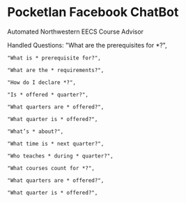 # PocketIan Facebook ChatBot
Automated Northwestern EECS Course Advisor

Handled Questions:
    "What are the prerequisites for *?",
    
    "What is * prerequisite for?",
    
    "What are the * requirements?",
    
    "How do I declare *?",
    
    "Is * offered * quarter?",
    
    "What quarters are * offered?",
    
    "What quarter is * offered?",
    
    "What’s * about?",
    
    "What time is * next quarter?",
    
    "Who teaches * during * quarter?",
    
    "What courses count for *?",
    
    "What quarters are * offered?",
    
    "What quarter is * offered?",
    
